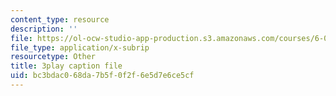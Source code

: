 ```yaml
---
content_type: resource
description: ''
file: https://ol-ocw-studio-app-production.s3.amazonaws.com/courses/6-004-computation-structures-spring-2017/bc3bdac068da7b5f0f2f6e5d7e6ce5cf_cVEj5p9GiBA.srt
file_type: application/x-subrip
resourcetype: Other
title: 3play caption file
uid: bc3bdac0-68da-7b5f-0f2f-6e5d7e6ce5cf
---
```


